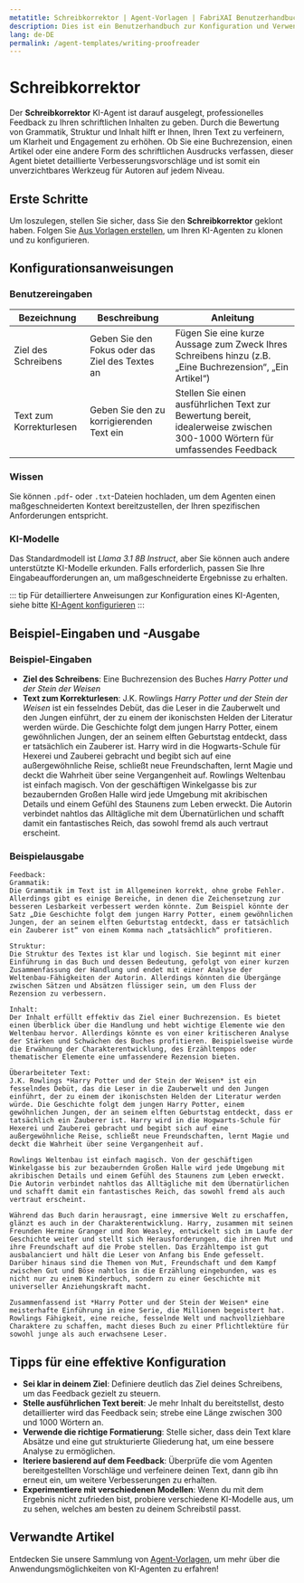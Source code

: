 ```yaml
---
metatitle: Schreibkorrektor | Agent-Vorlagen | FabriXAI Benutzerhandbuch
description: Dies ist ein Benutzerhandbuch zur Konfiguration und Verwendung des Schreibkorrektor-KI-Agenten, um einen gegebenen Text zu überarbeiten.
lang: de-DE
permalink: /agent-templates/writing-proofreader
---
```


# Schreibkorrektor

Der **Schreibkorrektor** KI-Agent ist darauf ausgelegt, professionelles Feedback zu Ihren schriftlichen Inhalten zu geben. Durch die Bewertung von Grammatik, Struktur und Inhalt hilft er Ihnen, Ihren Text zu verfeinern, um Klarheit und Engagement zu erhöhen. Ob Sie eine Buchrezension, einen Artikel oder eine andere Form des schriftlichen Ausdrucks verfassen, dieser Agent bietet detaillierte Verbesserungsvorschläge und ist somit ein unverzichtbares Werkzeug für Autoren auf jedem Niveau.

## Erste Schritte

Um loszulegen, stellen Sie sicher, dass Sie den **Schreibkorrektor** geklont haben. Folgen Sie [Aus Vorlagen erstellen](/en-us/create-from-templates/), um Ihren KI-Agenten zu klonen und zu konfigurieren.

## Konfigurationsanweisungen

### Benutzereingaben

| Bezeichnung                 | Beschreibung                                    | Anleitung                                                                 |
| --------------------------- | ----------------------------------------------- | ------------------------------------------------------------------------- |
| Ziel des Schreibens         | Geben Sie den Fokus oder das Ziel des Textes an | Fügen Sie eine kurze Aussage zum Zweck Ihres Schreibens hinzu (z.B. „Eine Buchrezension“, „Ein Artikel“) |
| Text zum Korrekturlesen      | Geben Sie den zu korrigierenden Text ein         | Stellen Sie einen ausführlichen Text zur Bewertung bereit, idealerweise zwischen 300-1000 Wörtern für umfassendes Feedback |

### Wissen

Sie können `.pdf`- oder `.txt`-Dateien hochladen, um dem Agenten einen maßgeschneiderten Kontext bereitzustellen, der Ihren spezifischen Anforderungen entspricht.

### KI-Modelle

Das Standardmodell ist *Llama 3.1 8B Instruct*, aber Sie können auch andere unterstützte KI-Modelle erkunden. Falls erforderlich, passen Sie Ihre Eingabeaufforderungen an, um maßgeschneiderte Ergebnisse zu erhalten.

::: tip
Für detailliertere Anweisungen zur Konfiguration eines KI-Agenten, siehe bitte [KI-Agent konfigurieren](/en-us/configuer-ai-agent/)
:::

## Beispiel-Eingaben und -Ausgabe

### Beispiel-Eingaben

- **Ziel des Schreibens**: Eine Buchrezension des Buches *Harry Potter und der Stein der Weisen*
- **Text zum Korrekturlesen**: J.K. Rowlings *Harry Potter und der Stein der Weisen* ist ein fesselndes Debüt, das die Leser in die Zauberwelt und den Jungen einführt, der zu einem der ikonischsten Helden der Literatur werden würde. Die Geschichte folgt dem jungen Harry Potter, einem gewöhnlichen Jungen, der an seinem elften Geburtstag entdeckt, dass er tatsächlich ein Zauberer ist. Harry wird in die Hogwarts-Schule für Hexerei und Zauberei gebracht und begibt sich auf eine außergewöhnliche Reise, schließt neue Freundschaften, lernt Magie und deckt die Wahrheit über seine Vergangenheit auf. Rowlings Weltenbau ist einfach magisch. Von der geschäftigen Winkelgasse bis zur bezaubernden Großen Halle wird jede Umgebung mit akribischen Details und einem Gefühl des Staunens zum Leben erweckt. Die Autorin verbindet nahtlos das Alltägliche mit dem Übernatürlichen und schafft damit ein fantastisches Reich, das sowohl fremd als auch vertraut erscheint.

### Beispielausgabe

```
Feedback:
Grammatik:
Die Grammatik im Text ist im Allgemeinen korrekt, ohne grobe Fehler. Allerdings gibt es einige Bereiche, in denen die Zeichensetzung zur besseren Lesbarkeit verbessert werden könnte. Zum Beispiel könnte der Satz „Die Geschichte folgt dem jungen Harry Potter, einem gewöhnlichen Jungen, der an seinem elften Geburtstag entdeckt, dass er tatsächlich ein Zauberer ist“ von einem Komma nach „tatsächlich“ profitieren.

Struktur:
Die Struktur des Textes ist klar und logisch. Sie beginnt mit einer Einführung in das Buch und dessen Bedeutung, gefolgt von einer kurzen Zusammenfassung der Handlung und endet mit einer Analyse der Weltenbau-Fähigkeiten der Autorin. Allerdings könnten die Übergänge zwischen Sätzen und Absätzen flüssiger sein, um den Fluss der Rezension zu verbessern.

Inhalt:
Der Inhalt erfüllt effektiv das Ziel einer Buchrezension. Es bietet einen Überblick über die Handlung und hebt wichtige Elemente wie den Weltenbau hervor. Allerdings könnte es von einer kritischeren Analyse der Stärken und Schwächen des Buches profitieren. Beispielsweise würde die Erwähnung der Charakterentwicklung, des Erzähltempos oder thematischer Elemente eine umfassendere Rezension bieten.

Überarbeiteter Text:
J.K. Rowlings *Harry Potter und der Stein der Weisen* ist ein fesselndes Debüt, das die Leser in die Zauberwelt und den Jungen einführt, der zu einem der ikonischsten Helden der Literatur werden würde. Die Geschichte folgt dem jungen Harry Potter, einem gewöhnlichen Jungen, der an seinem elften Geburtstag entdeckt, dass er tatsächlich ein Zauberer ist. Harry wird in die Hogwarts-Schule für Hexerei und Zauberei gebracht und begibt sich auf eine außergewöhnliche Reise, schließt neue Freundschaften, lernt Magie und deckt die Wahrheit über seine Vergangenheit auf.

Rowlings Weltenbau ist einfach magisch. Von der geschäftigen Winkelgasse bis zur bezaubernden Großen Halle wird jede Umgebung mit akribischen Details und einem Gefühl des Staunens zum Leben erweckt. Die Autorin verbindet nahtlos das Alltägliche mit dem Übernatürlichen und schafft damit ein fantastisches Reich, das sowohl fremd als auch vertraut erscheint.

Während das Buch darin herausragt, eine immersive Welt zu erschaffen, glänzt es auch in der Charakterentwicklung. Harry, zusammen mit seinen Freunden Hermine Granger und Ron Weasley, entwickelt sich im Laufe der Geschichte weiter und stellt sich Herausforderungen, die ihren Mut und ihre Freundschaft auf die Probe stellen. Das Erzähltempo ist gut ausbalanciert und hält die Leser von Anfang bis Ende gefesselt. Darüber hinaus sind die Themen von Mut, Freundschaft und dem Kampf zwischen Gut und Böse nahtlos in die Erzählung eingebunden, was es nicht nur zu einem Kinderbuch, sondern zu einer Geschichte mit universeller Anziehungskraft macht.

Zusammenfassend ist *Harry Potter und der Stein der Weisen* eine meisterhafte Einführung in eine Serie, die Millionen begeistert hat. Rowlings Fähigkeit, eine reiche, fesselnde Welt und nachvollziehbare Charaktere zu schaffen, macht dieses Buch zu einer Pflichtlektüre für sowohl junge als auch erwachsene Leser.
```

## Tipps für eine effektive Konfiguration

- **Sei klar in deinem Ziel**: Definiere deutlich das Ziel deines Schreibens, um das Feedback gezielt zu steuern.
- **Stelle ausführlichen Text bereit**: Je mehr Inhalt du bereitstellst, desto detaillierter wird das Feedback sein; strebe eine Länge zwischen 300 und 1000 Wörtern an.
- **Verwende die richtige Formatierung**: Stelle sicher, dass dein Text klare Absätze und eine gut strukturierte Gliederung hat, um eine bessere Analyse zu ermöglichen.
- **Iteriere basierend auf dem Feedback**: Überprüfe die vom Agenten bereitgestellten Vorschläge und verfeinere deinen Text, dann gib ihn erneut ein, um weitere Verbesserungen zu erhalten.
- **Experimentiere mit verschiedenen Modellen**: Wenn du mit dem Ergebnis nicht zufrieden bist, probiere verschiedene KI-Modelle aus, um zu sehen, welches am besten zu deinem Schreibstil passt.

## Verwandte Artikel
Entdecken Sie unsere Sammlung von [Agent-Vorlagen](/en-us/agent-templates/), um mehr über die Anwendungsmöglichkeiten von KI-Agenten zu erfahren!